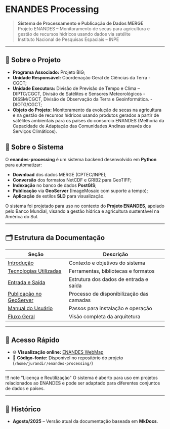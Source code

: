 # ENANDES Processing

> **Sistema de Processamento e Publicação de Dados MERGE**  
> Projeto ENANDES – Monitoramento de secas para agricultura e gestão de recursos hídricos usando dados via satélite  
> Instituto Nacional de Pesquisas Espaciais – INPE

---

## 📌 Sobre o Projeto
- **Programa Associado:** Projeto BIG;
- **Unidade Responsável:** Coordenação Geral de Ciências da Terra - CGCT;
- **Unidade Executora:** Divisão de Previsão de Tempo e Clima – DIPTC/CGCT,
                   Divisão de Satélites e Sensores Meteorológicos - DISSM/CGCT,
                   Divisão de Observação da Terra e Geoinformática. - DIOTG/CGCT;
- **Objeto do Projeto:** Monitoramento da evolução de secas na agricultura e na gestão de recursos hídricos
                   usando produtos gerados a partir de satélites ambientais para os países do consorcio
                   ENANDES (Melhoria da Capacidade de Adaptação das Comunidades Andinas através
                   dos Serviços Climáticos).


## 📌 Sobre o Sistema

O **enandes-processing** é um sistema backend desenvolvido em **Python** para automatizar:

- **Download** dos dados MERGE (CPTEC/INPE);
- **Conversão** dos formatos NetCDF e GRIB2 para GeoTIFF;
- **Indexação** no banco de dados **PostGIS**;
- **Publicação** via **GeoServer** (ImageMosaic com suporte a tempo);
- **Aplicação** de estilos **SLD** para visualização.

O sistema foi projetado para uso no contexto do **Projeto ENANDES**, apoiado pelo Banco Mundial, visando a gestão hídrica e agricultura sustentável na América do Sul.

---

## 🗂 Estrutura da Documentação

| Seção | Descrição |
|-------|-----------|
| [Introdução](introduction.md) | Contexto e objetivos do sistema |
| [Tecnologias Utilizadas](technology_used.md) | Ferramentas, bibliotecas e formatos |
| [Entrada e Saída](input_output.md) | Estrutura dos dados de entrada e saída |
| [Publicação no GeoServer](publish_geoserver.md) | Processo de disponibilização das camadas |
| [Manual do Usuário](user_manual.md) | Passos para instalação e operação |
| [Fluxo Geral](fluxo_geral.md) | Visão completa da arquitetura |
---

## 🚀 Acesso Rápido

- 🌐 **Visualização online:** [ENANDES WebMap](https://satelite.cptec.inpe.br/enandes/)
- 📂 **Código-fonte:** Disponível no repositório do projeto (`/home/jurandir/enandes-processing/`)

---

!!! note "Licença e Reutilização"
    O sistema é aberto para uso em projetos relacionados ao ENANDES e pode ser adaptado para diferentes conjuntos de dados e países.

---

## 📅 Histórico
- **Agosto/2025** – Versão atual da documentação baseada em **MkDocs**.

